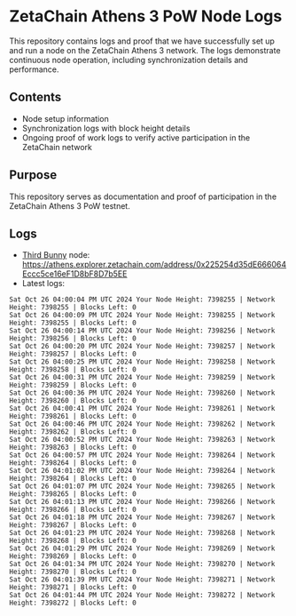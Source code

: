 # ZetaChain Athens 3 PoW Node Logs
This repository contains logs and proof that we have successfully set up and run a node on the ZetaChain Athens 3 network. The logs demonstrate continuous node operation, including synchronization details and performance.

## Contents
- Node setup information
- Synchronization logs with block height details
- Ongoing proof of work logs to verify active participation in the ZetaChain network

## Purpose
This repository serves as documentation and proof of participation in the ZetaChain Athens 3 PoW testnet.

## Logs

- [Third Bunny](https://thirdbunny.xyz/) node: https://athens.explorer.zetachain.com/address/0x225254d35dE666064Eccc5ce16eF1D8bF8D7b5EE
- Latest logs:
```
Sat Oct 26 04:00:04 PM UTC 2024 Your Node Height: 7398255 | Network Height: 7398255 | Blocks Left: 0
Sat Oct 26 04:00:09 PM UTC 2024 Your Node Height: 7398255 | Network Height: 7398255 | Blocks Left: 0
Sat Oct 26 04:00:14 PM UTC 2024 Your Node Height: 7398256 | Network Height: 7398256 | Blocks Left: 0
Sat Oct 26 04:00:20 PM UTC 2024 Your Node Height: 7398257 | Network Height: 7398257 | Blocks Left: 0
Sat Oct 26 04:00:25 PM UTC 2024 Your Node Height: 7398258 | Network Height: 7398258 | Blocks Left: 0
Sat Oct 26 04:00:31 PM UTC 2024 Your Node Height: 7398259 | Network Height: 7398259 | Blocks Left: 0
Sat Oct 26 04:00:36 PM UTC 2024 Your Node Height: 7398260 | Network Height: 7398260 | Blocks Left: 0
Sat Oct 26 04:00:41 PM UTC 2024 Your Node Height: 7398261 | Network Height: 7398261 | Blocks Left: 0
Sat Oct 26 04:00:46 PM UTC 2024 Your Node Height: 7398262 | Network Height: 7398262 | Blocks Left: 0
Sat Oct 26 04:00:52 PM UTC 2024 Your Node Height: 7398263 | Network Height: 7398263 | Blocks Left: 0
Sat Oct 26 04:00:57 PM UTC 2024 Your Node Height: 7398264 | Network Height: 7398264 | Blocks Left: 0
Sat Oct 26 04:01:02 PM UTC 2024 Your Node Height: 7398264 | Network Height: 7398264 | Blocks Left: 0
Sat Oct 26 04:01:07 PM UTC 2024 Your Node Height: 7398265 | Network Height: 7398265 | Blocks Left: 0
Sat Oct 26 04:01:13 PM UTC 2024 Your Node Height: 7398266 | Network Height: 7398266 | Blocks Left: 0
Sat Oct 26 04:01:18 PM UTC 2024 Your Node Height: 7398267 | Network Height: 7398267 | Blocks Left: 0
Sat Oct 26 04:01:23 PM UTC 2024 Your Node Height: 7398268 | Network Height: 7398268 | Blocks Left: 0
Sat Oct 26 04:01:29 PM UTC 2024 Your Node Height: 7398269 | Network Height: 7398269 | Blocks Left: 0
Sat Oct 26 04:01:34 PM UTC 2024 Your Node Height: 7398270 | Network Height: 7398270 | Blocks Left: 0
Sat Oct 26 04:01:39 PM UTC 2024 Your Node Height: 7398271 | Network Height: 7398271 | Blocks Left: 0
Sat Oct 26 04:01:44 PM UTC 2024 Your Node Height: 7398272 | Network Height: 7398272 | Blocks Left: 0
```

